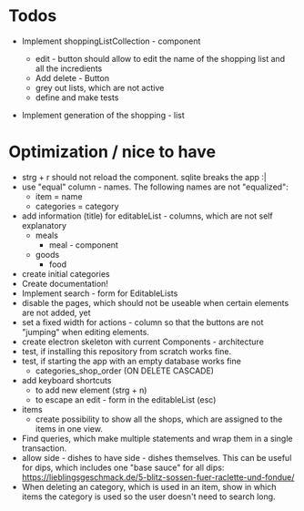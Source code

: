 # Todos
- Implement shoppingListCollection - component
    - edit - button should allow to edit the name of the shopping list and all the incredients
    - Add delete - Button
    - grey out lists, which are not active
    - define and make tests

- Implement generation of the shopping - list

# Optimization / nice to have
- strg + r should not reload the component. sqlite breaks the app :|
- use "equal" column - names. The following names are not "equalized":
    - item = name
    - categories = category
- add information (title) for editableList - columns, which are not self explanatory
    - meals
        - meal - component
    - goods
        - food
- create initial categories
- Create documentation!
- Implement search - form for EditableLists
- disable the pages, which should not be useable when certain elements are not added, yet
- set a fixed width for actions - column so that the buttons are not "jumping" when editing elements.
- create electron skeleton with current Components - architecture
- test, if installing this repository from scratch works fine.
- test, if starting the app with an empty database works fine
    - categories_shop_order (ON DELETE CASCADE)
- add keyboard shortcuts 
    - to add new element (strg + n)
    - to escape an edit - form in the editableList (esc)
- items
    - create possibility to show all the shops, which are assigned to the items in one view.
- Find queries, which make multiple statements and wrap them in a single transaction.
- allow side - dishes to have side - dishes themselves. This can be useful for dips, which includes one "base sauce" for all dips: https://lieblingsgeschmack.de/5-blitz-sossen-fuer-raclette-und-fondue/
- When deleting an category, which is used in an item, show in which items the category is used so the user doesn't need to search long.